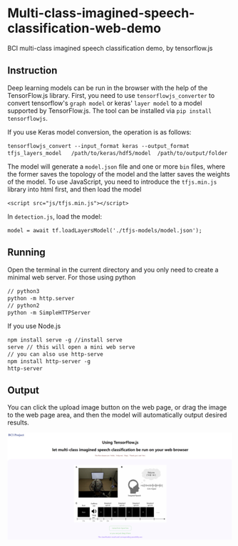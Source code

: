 # Multi-class-imagined-speech-classification-web-demo

BCI multi-class imagined speech classification demo, by tensorflow.js

## Instruction

Deep learning models can be run in the browser with the help of the TensorFlow.js library. First, you need to use `tensorflowjs_converter` to convert tensorflow's `graph model` or keras' `layer model` to a model supported by TensorFlow.js.
The tool can be installed via `pip install tensorflowjs`.

If you use Keras model conversion, the operation is as follows:

```
tensorflowjs_convert --input_format keras --output_format tfjs_layers_model   /path/to/keras/hdf5/model  /path/to/output/folder
```

The model will generate a `model.json` file and one or more `bin` files, where the former saves the topology of the model and the latter saves the weights of the model.
To use JavaScript, you need to introduce the `tfjs.min.js` library into html first, and then load the model

```
<script src="js/tfjs.min.js"></script>

```

In `detection.js`, load the model:

```
model = await tf.loadLayersModel('./tfjs-models/model.json');
```

## Running

Open the terminal in the current directory and you only need to create a minimal web server.
For those using python

```
// python3
python -m http.server
// python2
python -m SimpleHTTPServer

```

If you use Node.js

```
npm install serve -g //install serve
serve // this will open a mini web serve
// you can also use http-serve
npm install http-server -g
http-server
```

## Output

You can click the upload image button on the web page, or drag the image to the web page area, and then the model will automatically output desired results.

![页面效果图](/images/result.png)